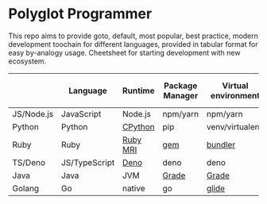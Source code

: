 # Polyglot Programmer

This repo aims to provide goto, default, most popular, best practice, modern development toochain for different languages, provided in tabular format for easy by-analogy usage. Cheetsheet for starting development with new ecosystem.

|            | Language      | Runtime                                            | Package Manager              | Virtual environment            | Runtime Version Manager                                   |
| ---------- | ------------- | -------------------------------------------------- | ---------------------------- | ------------------------------ | --------------------------------------------------------- |
| JS/Node.js | JavaScript    | Node.js                                            | npm/yarn                     | npm/yarn                       | [NVM](https://github.com/nvm-sh/nvm)                      |
| Python     | Python        | [CPython](https://en.wikipedia.org/wiki/CPython)   | pip                          | venv/virtualenv                | [pyenv](https://github.com/pyenv/pyenv)                   |
| Ruby       | Ruby          | [Ruby MRI](https://en.wikipedia.org/wiki/Ruby_MRI) | [gem](https://rubygems.org/) | [bundler](https://bundler.io/) | [RVM](https://en.wikipedia.org/wiki/Ruby_Version_Manager) |
| TS/Deno    | JS/TypeScript | [Deno](https://deno.land/)                         | deno                         | deno                           | [DVM](https://github.com/justjavac/dvm)                   |
| Java       | Java          | JVM                                                | [Grade](https://gradle.org/) | [Grade](https://gradle.org/)   | [jabba](https://github.com/shyiko/jabba)                  |
| Golang     | Go            | native                                             | go                           | [glide](http://glide.sh/)      | [GVM](https://github.com/moovweb/gvm)                     |


